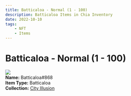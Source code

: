 ```yaml
---
title: Batticaloa - Normal (1 - 100)
description: Batticaloa Items in Chia Inventory
date: 2022-10-10
tags:
    - NFT
    - Items
---
```


# Batticaloa - Normal (1 - 100)
<div class="item_thumbnail">
<img loading="lazy" src="https://5ehr4h6r2jsoirskvvbwhtrvbsss5d6gqnujv7fbwzuxolhl.arweave.net/6Q8eH9HSZORGSq1DY841DKUuj8aDaJr8obZpd_y-zrQ"><br/>
<div><strong>Name:</strong> Batticaloa#868</div>
<div><strong>Item Type:</strong> Batticaloa</div>
<div><strong>Collection:</strong> <a href="https://www.spacescan.io/xch/nft/collection/col1lend2dcn558km4wcwta4xnkfv3xpcmlp9kyt0m909emvfxechlyqdl5ndg">City Illusion</a></div>
</div>

